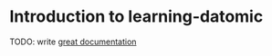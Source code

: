 # Introduction to learning-datomic

TODO: write [great documentation](http://jacobian.org/writing/what-to-write/)

